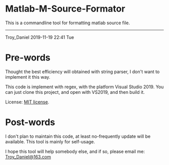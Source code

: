# Matlab-M-Source-Formator
This is a commandline tool for formatting matlab source file.

--------------------------------------------------------------------------------
Troy_Daniel 2019-11-19 22:41	Tue

# Pre-words

Thought the best efficiency will obtained with string parser, I don't want to
implement it this way.

This code is implement with regex, with the platform Visual Studio 2019. You
can just clone this project, and open with VS2019, and then build it.

License: [MIT license](https://opensource.org/licenses/MIT).

# Post-words

I don't plan to maintain this code, at least no-frequently update will be
available.  This tool is mainly for self-usage.

I hope this tool will help somebody else, and if so, please email me:
Troy_Daniel@163.com
